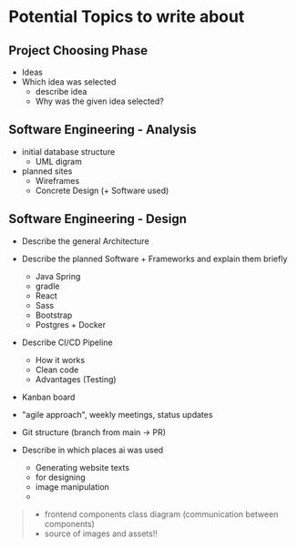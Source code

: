 # Potential Topics to write about

## Project Choosing Phase

-   Ideas
-   Which idea was selected
    -   describe idea
    -   Why was the given idea selected?

## Software Engineering - Analysis

-   initial database structure
    -   UML digram
-   planned sites
    -   Wireframes
    -   Concrete Design (+ Software used)

## Software Engineering - Design

-   Describe the general Architecture

-   Describe the planned Software + Frameworks and explain them briefly

    -   Java Spring
    -   gradle
    -   React
    -   Sass
    -   Bootstrap
    -   Postgres + Docker

-   Describe CI/CD Pipeline

    -   How it works
    -   Clean code
    -   Advantages (Testing)

-   Kanban board
-   "agile approach", weekly meetings, status updates

-   Git structure (branch from main -> PR)

-   Describe in which places ai was used
    -   Generating website texts
    -   for designing
    -   image manipulation
    -   
> - frontend components class diagram (communication between components)
> - source of images and assets!!
